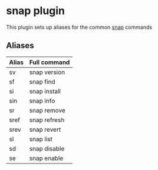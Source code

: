 # snap plugin

This plugin sets up aliases for the common [snap](https://snapcraft.io/docs/getting-started) commands

## Aliases

| Alias | Full command |
| --- | ---|
| sv | snap version |
| sf | snap find |
| si | snap install |
| sin | snap info |
| sr | snap remove |
| sref | snap refresh |
| srev | snap revert |
| sl | snap list |
| sd | snap disable |
| se | snap enable |
